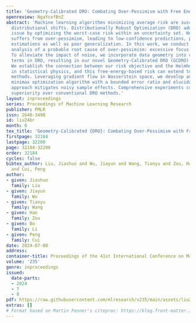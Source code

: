 ```yaml
---
title: 'Geometry-Calibrated DRO: Combating Over-Pessimism with Free Energy Implications'
openreview: NgaYcefBnZ
abstract: 'Machine learning algorithms minimizing average risk are susceptible to
  distributional shifts. Distributionally Robust Optimization (DRO) addresses this
  issue by optimizing the worst-case risk within an uncertainty set. However, DRO
  suffers from over-pessimism, leading to low-confidence predictions, poor parameter
  estimations as well as poor generalization. In this work, we conduct a theoretical
  analysis of a probable root cause of over-pessimism: excessive focus on noisy samples.
  To alleviate the impact of noise, we incorporate data geometry into calibration
  terms in DRO, resulting in our novel Geometry-Calibrated DRO (GCDRO) for regression.
  We establish the connection between our risk objective and the Helmholtz free energy
  in statistical physics, and this free-energy-based risk can extend to standard DRO
  methods. Leveraging gradient flow in Wasserstein space, we develop an approximate
  minimax optimization algorithm with a bounded error ratio and elucidate how our
  approach mitigates noisy sample effects. Comprehensive experiments confirm GCDRO’s
  superiority over conventional DRO methods.'
layout: inproceedings
series: Proceedings of Machine Learning Research
publisher: PMLR
issn: 2640-3498
id: liu24br
month: 0
tex_title: 'Geometry-Calibrated {DRO}: Combating Over-Pessimism with Free Energy Implications'
firstpage: 32184
lastpage: 32200
page: 32184-32200
order: 32184
cycles: false
bibtex_author: Liu, Jiashuo and Wu, Jiayun and Wang, Tianyu and Zou, Hao and Li, Bo
  and Cui, Peng
author:
- given: Jiashuo
  family: Liu
- given: Jiayun
  family: Wu
- given: Tianyu
  family: Wang
- given: Hao
  family: Zou
- given: Bo
  family: Li
- given: Peng
  family: Cui
date: 2024-07-08
address:
container-title: Proceedings of the 41st International Conference on Machine Learning
volume: '235'
genre: inproceedings
issued:
  date-parts:
  - 2024
  - 7
  - 8
pdf: https://raw.githubusercontent.com/mlresearch/v235/main/assets/liu24br/liu24br.pdf
extras: []
# Format based on Martin Fenner's citeproc: https://blog.front-matter.io/posts/citeproc-yaml-for-bibliographies/
---
```

